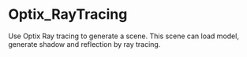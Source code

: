 # Optix_RayTracing
Use Optix Ray tracing to generate a scene. This scene can load model, generate shadow and reflection by ray tracing. 
